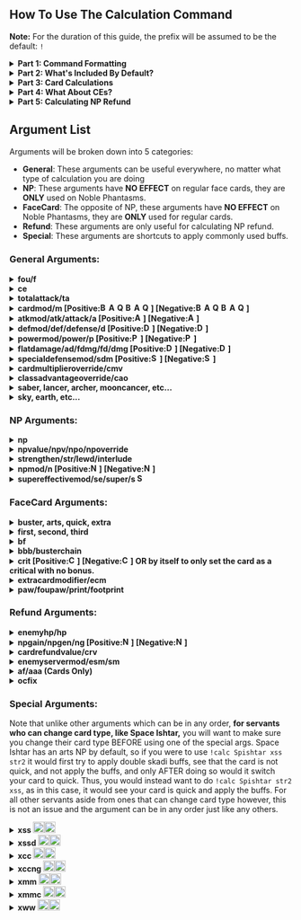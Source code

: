 ## How To Use The Calculation Command

**Note:** For the duration of this guide, the prefix will be assumed to be the default: `!`
<details>
  <summary><b>Part 1: Command Formatting</b></summary>

The way this command works is that you provide it with all of the various different buffs, effects, etc. that you and the enemy have, and then Eresh will run everything you provided through the damage and NP formula and return the result for you.

There will be a list of all the different arguments you can provide later on, but for now, just know that: attack30 would stand for 30% <img src="https://assets.atlasacademy.io/GameData/JP/BuffIcons/bufficon_300.png" alt="ATK Up" width="15" height="15"> Attack Up and npmod20 would stand for 20% <img src="https://assets.atlasacademy.io/GameData/JP/BuffIcons/bufficon_310.png" alt="NP Dmg Up" width="15" height="15"> NP Damage Up.

Now, say you wanted to calculate how much damage Ereshkigal's Noble Phantasm would deal with 30% <img src="https://assets.atlasacademy.io/GameData/JP/BuffIcons/bufficon_300.png" alt="ATK Up" width="15" height="15"> Attack Up and 20% <img src="https://assets.atlasacademy.io/GameData/JP/BuffIcons/bufficon_310.png" alt="NP Dmg Up" width="15" height="15"> NP Damage up. Keeping in mind the arguments listed before, you could do so with the following command:

`!calc Ereshkigal attack30 npmod20`

The arguments following Ereshkigal can be in any order, and you can also repeat. You must, however, begin with `!calc NameOfServant`.
If you were to do `!calc Ereshkigal attack30 npmod10 npmod10`, Eresh would interpret that as `!calc Ereshkigal attack30 npmod20`, adding the two 10's together.

<img src="https://user-images.githubusercontent.com/56235026/126912862-959d81f6-f008-4ec9-b2f8-72acb647d7bd.png" width="400">

Note that unlike most other commands with Eresh bot, the calculation command **cannot** accept spaces in servant names. So if you want to calculate Sei Shonagon's NP damage, you could either use an alias like `!calc sei`, put their name in quotation marks `!calc "sei shonagon"`, or squish the name together like `!calc seishonagon`).
</details>


<details>
  <summary><b>Part 2: What's Included By Default?</b></summary>
  
  Consider the example from the previous section:
  
  `!calc Ereshkigal attack30 npmod20`
  
  <img src="https://user-images.githubusercontent.com/56235026/126912862-959d81f6-f008-4ec9-b2f8-72acb647d7bd.png" width="400">
  
  
Since all we provided in our sample was:
- The name of the servant (Ereshkigal)
- 30% <img src="https://assets.atlasacademy.io/GameData/JP/BuffIcons/bufficon_300.png" alt="ATK Up" width="15" height="15"> Attack Up
- 20% <img src="https://assets.atlasacademy.io/GameData/JP/BuffIcons/bufficon_310.png" alt="NP Dmg Up" width="15" height="15"> NP Damage Up

The bot had to make some assumptions to fill in the rest. By default, unless you tell it otherwise, Eresh will assume:
- Your servant is max leveled, without grails. (Ex. Level 90 for an SSR (★★★★★), Level 80 for an SR (★★★★), etc.)
- Your servant has 1,000 ATK Fous <img src="https://static.wikia.nocookie.net/fategrandorder/images/9/95/AllAtkUpIcon3.png/revision/latest/" width="15">
- Your servant is NP5

In addition to the assumptions, Eresh will also automatically include:
- Your servant's passives (for example, Ereshkigal has 11% arts up and 225 damage plus. The arts up won't affect her NP as it is buster, but the 225 damage plus will).
- All of your servant's internal stats, such as their innate ATK stat, their class multiplier, etc.
  
Finally, if the servant is available in NA, Eresh will automatically default to the highest available strengthening for the NP in NA. If the servant is not in NA yet, it will default to the highest available strengthening in JP.
  
Note that all of these automatic inclusions / assumptions can be changed via the arguments you will see in the arguments list at the bottom of this page.

It does **not**, however, include things like Class Affinity or Attribute Affinity by default, as it does not know what type of enemy you are up against. So, for example, if you calculate with a berserker, be sure to include the class you are fighting against, otherwise the result returned would assume you get no class advantage, when in reality a berserker will probably be getting 1.5x class advantage.

Thus, in our example above, what Eresh is returning is the amount of damage Ereshkigal's Noble Phantasm will deal per enemy given a Level 90, 1,000 ATK Fou <img src="https://static.wikia.nocookie.net/fategrandorder/images/9/95/AllAtkUpIcon3.png/revision/latest/" width="15">, NP5 Ereshkigal with 30% <img src="https://assets.atlasacademy.io/GameData/JP/BuffIcons/bufficon_300.png" alt="ATK Up" width="15" height="15"> Attack Up and 20% <img src="https://assets.atlasacademy.io/GameData/JP/BuffIcons/bufficon_310.png" alt="NP Dmg Up" width="15" height="15"> NP Damage Up, assuming Ereshkigal gets no class advantage and no attribute advantage over the enemy.

There is a bit of random chance involved in the FGO Damage Formula to ensure that you don't do the same damage in the same conditions every single time, so Eresh returns:
- The average damage you can deal (in this case, **32,275**)
- The minimum damage you can deal (in this case, **29,070**)
- The maximum damage you can deal (in this case, **35,448**)
  
</details>

<details>
  <summary><b>Part 3: Card Calculations</b></summary>

In addition to calculating noble phantasm damage, you can also calculate the damage of cards themselves.
For these, you will include one additional argument between the servant's name and your buffs etc. that indicates what card type you wish to test.

So, say you wanted to test how much damage Ereshkigal's quick card would deal with 30% <img src="https://assets.atlasacademy.io/GameData/JP/BuffIcons/bufficon_300.png" alt="ATK Up" width="15" height="15"> Attack Up. You would use:

`!calc Ereshkigal quick attack30`

<img src="https://user-images.githubusercontent.com/56235026/126913971-f35210f0-ca73-4d55-9da5-402f7aa6422d.png" width="400">
</details>

<details>
  <summary><b>Part 4: What About CEs?</b></summary>

Including Craft Essences in calculations is very simple. You only need to treat their effects as buffs the same as any other buffs. So if you want to use, say, an MLB black grail, just add `npmod80` for the 80% <img src="https://assets.atlasacademy.io/GameData/JP/BuffIcons/bufficon_310.png" alt="NP Dmg Up" width="15" height="15"> NP Damage Up just like we did for the 20% <img src="https://assets.atlasacademy.io/GameData/JP/BuffIcons/bufficon_310.png" alt="NP Dmg Up" width="15" height="15"> NP Damage Up earlier.

As for the CE's attack, you can use the `ce` argument followed by the amount of attack the CE has, for example `ce2400`.

So, lets take our calculation from earlier (`!calc Ereshkigal attack30 npmod20`) and add a Level 100 MLB Black Grail to the mix. The command you'd give would look like this:

`!calc Ereshkigal attack30 npmod20 npmod80 ce2400`

<img src="https://user-images.githubusercontent.com/56235026/126914094-f7ceaa61-57f7-4c72-b8bb-7c8d46da0221.png" width="400">

</details>

<details>
  <summary><b>Part 5: Calculating NP Refund</b></summary>

Calculating damage is great, but what about calculating the amount of NP you'll generate from your attack or noble phantasm? This is important to know for looping, like with Skadi or Caster Artoria, and Eresh will let you calculate this as well.

While there are more arguments you _should_ include if you are going to test refund, the only thing you _have_ to include is the HP of the enemy you are fighting. This is because the remaining HP of the enemy you are up against influences how much NP you generate.

At a basic level then, if you wanted to test how much NP Edmund Dantes would get back after using his NP, you could use:

`!calc Dantes hp10000`

<img src="https://user-images.githubusercontent.com/56235026/126914221-46341ab0-c9cc-41aa-ac3a-deea8dcc73bd.png" width="400">

Here, we can see that on an enemy with 10,000 HP, if Dantes does not have any buffs, he will get between 6.2% and 6.51% NP back after using his Noble Phantasm. Eresh also provides a breakdown of how much NP each individual hit of Dantes' Noble Phantasm will generate. The breakdown uses the **minimum** damage value, but if you look to the bottom, you will see Eresh also provides you with the maximum amount of NP that Dantes could get back from his NP. The reason it is different (6.51% vs 6.2%) is that if Dantes deals the maximum amount of damage (remember earlier it was noted that there is a bit of randomness) with his NP, he will kill the enemy one hit earlier than he would if he deals the minimum, and that means one extra hit would get the overkill bonus that grants additional NP.

Keep in mind that the class of the enemy you are fighting, card buffs (like quick up and arts up), np gain buffs, and the position of the card (for non NPs) all impact the amount of NP you generate, so while this example did not include them for simplicity, you should include those values in your actual calculations.
</details>


## Argument List

Arguments will be broken down into 5 categories:
- **General**: These arguments can be useful everywhere, no matter what type of calculation you are doing
- **NP**: These arguments have **NO EFFECT** on regular face cards, they are **ONLY** used on Noble Phantasms.
- **FaceCard**: The opposite of NP, these arguments have **NO EFFECT** on Noble Phantasms, they are **ONLY** used for regular cards.
- **Refund**: These arguments are only useful for calculating NP refund.
- **Special**: These arguments are shortcuts to apply commonly used buffs.

### General Arguments:

<details>
  <summary><b>fou/f <img src="https://static.wikia.nocookie.net/fategrandorder/images/9/95/AllAtkUpIcon3.png/revision/latest/" width="15"></b></summary>

**Examples:**
- `!calc Ereshkigal fou1500`
- `!calc Ereshkigal f2000`

**Usage:**
Provides the servant with the designated amount of ATK stat from applied <img src="https://static.wikia.nocookie.net/fategrandorder/images/9/95/AllAtkUpIcon3.png/revision/latest/" width="15"> fous. If you do not use this argument, your servant will be assumed to have 1,000 ATK worth of fous applied.

**Note:**
This argument is not additive. If you supply `!calc Ereshkigal fou1500 fou2000`, it will set fou to 2000, not 3500.
</details>

<details>
  <summary><b>ce</b></summary>

**Examples:**
- `!calc Ereshkigal ce1000`
- `!calc Ereshkigal ce2400`

**Usage:**
Provides the servant with the designated amount of ATK stat from a Craft Essence.

**Note:**
This argument is not additive. If you supply `!calc Ereshkigal ce1500 ce2000`, it will set ce to 2000, not 3500.
</details>

<details>
  <summary><b>totalattack/ta</b></summary>
  
**Examples:**
- `!calc Ereshkigal ta15000`
- `!calc Ereshkigal totalattack13450`

**Usage:**
Sets your servant's total attack stat. This will **override** any other source of attack stat. So if you set this value, it does not matter what level your servant is, what CE ATK you provided, or how much Fou attack you set. All of those will be ignored and instead this value will be used.

**Note:**
This argument is not additive. If you supply `!calc Ereshkigal ta1500 ta2000`, it will set total attack to 2000, not 3500.
</details>

<details>
  <summary><b>cardmod/m [Positive:<img src="https://assets.atlasacademy.io/GameData/JP/BuffIcons/bufficon_314.png" alt="Buster Up" width="15" height="15"><img src="https://assets.atlasacademy.io/GameData/JP/BuffIcons/bufficon_313.png" alt="Arts Up" width="15" height="15"><img src="https://assets.atlasacademy.io/GameData/JP/BuffIcons/bufficon_312.png" alt="Quick Up" width="15" height="15"><img src="https://assets.atlasacademy.io/GameData/JP/BuffIcons/bufficon_541.png" alt="Buster Resist Down" width="15" height="15"><img src="https://assets.atlasacademy.io/GameData/JP/BuffIcons/bufficon_540.png" alt="Arts Resist Down" width="15" height="15"><img src="https://assets.atlasacademy.io/GameData/JP/BuffIcons/bufficon_539.png" alt="Quick Resist Down" width="15" height="15">] [Negative:<img src="https://assets.atlasacademy.io/GameData/JP/BuffIcons/bufficon_517.png" alt="Buster Down" width="15" height="15"><img src="https://assets.atlasacademy.io/GameData/JP/BuffIcons/bufficon_516.png" alt="Arts Down" width="15" height="15"><img src="https://assets.atlasacademy.io/GameData/JP/BuffIcons/bufficon_515.png" alt="Quick Down" width="15" height="15"><img src="https://assets.atlasacademy.io/GameData/JP/BuffIcons/bufficon_347.png" alt="Buster Resist Up" width="15" height="15"><img src="https://assets.atlasacademy.io/GameData/JP/BuffIcons/bufficon_346.png" alt="Arts Resist Up" width="15" height="15"><img src="https://assets.atlasacademy.io/GameData/JP/BuffIcons/bufficon_345.png" alt="Quick Resist Up" width="15" height="15">]</b></summary>
  
**Examples:**
- `!calc Ereshkigal cardmod50`
- `!calc Ereshkigal m-25`

**Usage:**
Used to set all things color buff related. For <img src="https://assets.atlasacademy.io/GameData/JP/BuffIcons/bufficon_314.png" alt="Buster Up" width="15" height="15"> **Card Up** on you and <img src="https://assets.atlasacademy.io/GameData/JP/BuffIcons/bufficon_541.png" alt="Buster Resist Down" width="15" height="15"> **Card Resist Down** on the enemy, use a positive value, like `m20`. For <img src="https://assets.atlasacademy.io/GameData/JP/BuffIcons/bufficon_517.png" alt="Buster Down" width="15" height="15"> **Card Down** on you and <img src="https://assets.atlasacademy.io/GameData/JP/BuffIcons/bufficon_347.png" alt="Buster Resist Up" width="15" height="15"> **Card Resist Up** on the enemy, use a negative value, like `m-20`.
</details>

<details>
  <summary><b>atkmod/atk/attack/a [Positive:<img src="https://assets.atlasacademy.io/GameData/JP/BuffIcons/bufficon_300.png" alt="ATK Up" width="15" height="15">] [Negative:<img src="https://assets.atlasacademy.io/GameData/JP/BuffIcons/bufficon_503.png" alt="ATK Down" width="15" height="15">]</b></summary>
  
**Examples:**
- `!calc Ereshkigal atkmod20`
- `!calc Ereshkigal atk-50`
- `!calc Ereshkigal a13`
- `!calc Ereshkigal attack-80`

**Usage:**
Use a positive value for <img src="https://assets.atlasacademy.io/GameData/JP/BuffIcons/bufficon_300.png" alt="ATK Up" width="15" height="15"> Attack Up and a negative value for <img src="https://assets.atlasacademy.io/GameData/JP/BuffIcons/bufficon_503.png" alt="ATK Down" width="15" height="15"> Attack Down.
</details>

<details>
  <summary><b>defmod/def/defense/d [Positive:<img src="https://assets.atlasacademy.io/GameData/JP/BuffIcons/bufficon_301.png" alt="Def Up" width="15" height="15">] [Negative:<img src="https://assets.atlasacademy.io/GameData/JP/BuffIcons/bufficon_504.png" alt="Def Down" width="15" height="15">]</b></summary>
  
**Examples:**
- `!calc Ereshkigal defmod20`
- `!calc Ereshkigal def-50`
- `!calc Ereshkigal defense23`
- `!calc Ereshkigal d65`

**Usage:**
This sets **enemy** Defense Up and Down. So keep in mind that setting defense up on the enemy will lower your damage, and setting defense down on the enemy will raise it. Use a positive value for <img src="https://assets.atlasacademy.io/GameData/JP/BuffIcons/bufficon_301.png" alt="Def Up" width="15" height="15"> Defense Up, and a negative value for <img src="https://assets.atlasacademy.io/GameData/JP/BuffIcons/bufficon_504.png" alt="Def Down" width="15" height="15"> Defense Down. Again, keep in mind that in this case, `d-20` is beneficial for you and `d20` is detrimental.
</details>

<details>
  <summary><b>powermod/power/p [Positive:<img src="https://assets.atlasacademy.io/GameData/JP/BuffIcons/bufficon_302.png" alt="PowerMod Up" width="15" height="15">] [Negative:<img src="https://assets.atlasacademy.io/GameData/JP/BuffIcons/bufficon_505.png" alt="PowerMod Down" width="15" height="15">]</b></summary>
  
**Examples:**
- `!calc Ereshkigal powermod40`
- `!calc Ereshkigal power-30`
- `!calc Ereshkigal p20`

**Usage:**
This is for PowerMod / Special ATK. Some examples where you might use this are in [Musashi's First Skill](https://apps.atlasacademy.io/db/JP/skill/327550) or with the [ATK Strength Up](https://apps.atlasacademy.io/db/JP/skill/991615) effects of Event CEs. This is **NOT** used for cases like Gilgamesh's Enuma Elish, which deals additional damage to [Weak to Enuma Elish] targets. That is Super Effective Mod, and it is in the NP args section.
</details>

<details>
  <summary><b>flatdamage/ad/fdmg/fd/dmg [Positive:<img src="https://assets.atlasacademy.io/GameData/JP/BuffIcons/bufficon_300.png" alt="Damage Plus" width="15" height="15">] [Negative:<img src="https://assets.atlasacademy.io/GameData/JP/BuffIcons/bufficon_301.png" alt="Damage Cut" width="15" height="15">]</b></summary>
  
**Examples:**
- `!calc Ereshkigal flatdamage1000`
- `!calc Ereshkigal ad-2300`
- `!calc Ereshkigal fdmg1500`
- `!calc Ereshkigal fd650
- `!calc Ereshkigal dmg-50`

**Usage:**
This is for <img src="https://assets.atlasacademy.io/GameData/JP/BuffIcons/bufficon_300.png" alt="Damage Plus" width="15" height="15"> flat damage up (damage plus) on you and <img src="https://assets.atlasacademy.io/GameData/JP/BuffIcons/bufficon_301.png" alt="Damage Cut" width="15" height="15"> flat damage down (damage cut) on the enemy, such as with Waver's skills. Use a positive value for <img src="https://assets.atlasacademy.io/GameData/JP/BuffIcons/bufficon_300.png" alt="Damage Plus" width="15" height="15"> damage plus and negative for <img src="https://assets.atlasacademy.io/GameData/JP/BuffIcons/bufficon_301.png" alt="Damage Cut" width="15" height="15"> damage cut.
</details>


<details>
  <summary><b>specialdefensemod/sdm [Positive:<img src="https://assets.atlasacademy.io/GameData/JP/BuffIcons/bufficon_334.png" alt="Special Defense Up" width="15" height="15">] [Negative:<img src="https://assets.atlasacademy.io/GameData/JP/BuffIcons/bufficon_529.png" alt="Special Defense Down" width="15" height="15">]</b></summary>
  
**Examples:**
- `!calc Ereshkigal specialdefensemod30`
- `!calc Ereshkigal sdm-50`

**Usage:**
This is for **Special Defense**, which is given to some bosses like Gawain. Use a positive value for <img src="https://assets.atlasacademy.io/GameData/JP/BuffIcons/bufficon_334.png" alt="Special Defense Up" width="15" height="15"> Special Defense Up (reduces your damage) and a negative value for <img src="https://assets.atlasacademy.io/GameData/JP/BuffIcons/bufficon_529.png" alt="Special Defense Down" width="15" height="15"> Special Defense Down.
</details>

<details>
  <summary><b>cardmultiplieroverride/cmv</b></summary>
  
**Examples:**
- `!calc Ereshkigal cardmultiplieroverride1.5`
- `!calc Ereshkigal cmv0.8`

**Usage:**
This can be used if you need to override the default cardtype multiplier, which is based on card color and position in the chain.

|   | First | Second | Third |
| ------------- | ------------- | ------------- | ------------- |
| Arts  | 1.0  | 1.2  | 1.4 |
| Buster  | 1.5  | 1.8 | 2.1  |
| Quick  | 0.8 | 0.96 | 1.12  |

Extra cards are always 1.0, and Noble Phantasms are always the **First** column value of their respective card type.
</details>

<details>
  <summary><b>classadvantageoverride/cao</b></summary>
  
**Examples:**
- `!calc Ereshkigal classadvantageoverride1.5`
- `!calc Ereshkigal cao2`

**Usage:**
This can be used to set a custom class advantage.
</details>

<details>
  <summary><b>saber, lancer, archer, mooncancer, etc...</b></summary>
  
**Examples:**
- `!calc Ereshkigal archer`
- `!calc Ereshkigal alterego`

**Usage:**
This can be used to set the opponent's class. For classes that are two words, like Moon Cancer or Alter Ego, you will need to squish them together (i.e. `alterego`). Note that unlike setting class advantage manually with the `cao` argument, this argument will also properly set the enemy's Serverrate (which is important for determining NP refund).
</details>

<details>
  <summary><b>sky, earth, etc...</b></summary>
  
**Examples:**
- `!calc Ereshkigal sky`
- `!calc Ereshkigal human`

**Usage:**
This can be used to set the opponent's attribute.
</details>

### NP Arguments:

<details>
  <summary><b>np</b></summary>

**Examples:**
- `!calc Ereshkigal np1`
- `!calc Ereshkigal np5`

**Usage:**
Sets the servant's Noble Phantasm level. If this argument is not provided, NP level is assumed to be 5.
</details>

<details>
  <summary><b>npvalue/npv/npo/npoverride</b></summary>

**Examples:**
- `!calc Ereshkigal npv1000`
- `!calc Ereshkigal npo600`
- `!calc Ereshkigal npvalue1200`
- `!calc Ereshkigal npoverride1600`

**Usage:**
Sets a custom Noble Phantasm multiplier. This is useful for servants like Arash or Chen Gong who deal additional damage with overcharge.
</details>

<details>
  <summary><b>strengthen/str/lewd/interlude</b></summary>

**Examples:**
- `!calc Ereshkigal strengthen0`
- `!calc Ereshkigal str1`
- `!calc Ereshkigal lewd2`
- `!calc Ereshkigal interlude1`

**Usage:**
Specify what interlude / strengthening level you want for an NP. If you try to specify a strengthening beyond what a servant actually has, it will ignore the argument. By default, if no argument is provided, strengthening level is assumed to be:
  
  - The highest available strengthening on NA servers for servants that are in NA.
  - The highest available strengthening on JP servers for servants that are NOT in NA.
  
If you want to test a servant without any strengthenings, you should use strengthening 0. 0 is no strengthening, 1 is strengthening level 1, 2 is strengthening level 2, etc.
  
Additionally, you can use strengthening to switch between Noble Phantasms for Emiya, Space Ishtar, and Fairy Knight Lancelot.
</details>

<details>
  <summary><b>npmod/n [Positive:<img src="https://assets.atlasacademy.io/GameData/JP/BuffIcons/bufficon_310.png" alt="NP Damage Up" width="15" height="15">] [Negative:<img src="https://assets.atlasacademy.io/GameData/JP/BuffIcons/bufficon_508.png" alt="NP Damage Down" width="15" height="15">]</b></summary>

**Examples:**
- `!calc Ereshkigal npmod50`
- `!calc Ereshkigal n20`

**Usage:**
Use a positive value for <img src="https://assets.atlasacademy.io/GameData/JP/BuffIcons/bufficon_310.png" alt="NP Damage Up" width="15" height="15"> NP Damage Up, and a negative value for <img src="https://assets.atlasacademy.io/GameData/JP/BuffIcons/bufficon_508.png" alt="NP Damage Down" width="15" height="15"> NP Damage Down.
</details>

<details>
  <summary><b>supereffectivemod/se/super/s <img src="https://assets.atlasacademy.io/GameData/JP/BuffIcons/bufficon_302.png" alt="Super Effective Modifier" width="15" height="15"></b></summary>

**Examples:**
- `!calc Ereshkigal supereffectivemod150`
- `!calc Ereshkigal super200`
- `!calc Ereshkigal se300`
- `!calc Ereshkigal s125`

**Usage:**
This is for Super Effective Modifier, so for cases like Gilgamesh whose NP deals extra damage vs a specific trait. Note that 150 = 50% bonus. Defaults to 100 if nothing is provided (no bonus).
</details>

### FaceCard Arguments:

<details>
  <summary><b>buster, arts, quick, extra</b></summary>

**Examples:**
- `!calc Ereshkigal buster`
- `!calc Ereshkigal arts`
- `!calc Ereshkigal quick`
- `!calc Ereshkigal extra`

**Usage:**
This is used to set which card type you want to test. Note that you **must** include this a the second value, after the servant's name. If you include it, the test will switch from being an NP test to a card test.
</details>

<details>
  <summary><b>first, second, third</b></summary>

**Examples:**
- `!calc Ereshkigal first`
- `!calc Ereshkigal second`
- `!calc Ereshkigal third`

**Usage:**
This is used to set card position, which is important for both damage and refund. If you do not provide anything here, the card is assumed to be in the first position. Also, if your card type is buster or arts, the appropriate first card bonus will be applied if you either specify first or do not specify a position.
</details>

<details>
  <summary><b>bf</b></summary>

**Examples:**
- `!calc Ereshkigal bf`

**Usage:**
Used to manually apply the buster first bonus, which is a damage bonus all of your Non-NP cards get if the first card in your attack sequence is buster. So, if you are trying to calculate a quick card, but intend to use that card in a buster-quick-quick chain for instance, you would want to apply the buster first bonus to the quick card.
</details>

<details>
  <summary><b>bbb/busterchain</b></summary>

**Examples:**
- `!calc Ereshkigal bbb`
- `!calc Ereshkigal busterchain`

**Usage:**
This is used to indicate that your card is in a full buster chain. This will apply **BOTH** the buster chain bonus as well as the buster first bonus, as a full buster chain will always have a buster first bonus.
</details>

<details>
  <summary><b>crit [Positive:<img src="https://assets.atlasacademy.io/GameData/JP/BuffIcons/bufficon_324.png" alt="Critical Damage Up" width="15" height="15">] [Negative:<img src="https://assets.atlasacademy.io/GameData/JP/BuffIcons/bufficon_514.png" alt="Critical Damage Down" width="15" height="15">] OR by itself to only set the card as a critical with no bonus.</b></summary>

**Examples:**
- `!calc Ereshkigal crit`
- `!calc Ereshkigal crit50`
- `!calc Ereshkigal crit-25`

**Usage:**
This argument can be used in **two ways**. The first way is just to include `crit` by itself, for example `!calc Ereshkigal buster crit`. This would not give any bonus critical damage up, but it would set the card as a critical hit, which will increase damage on its own, as well as factor in any passive critical damage.
    
The second way to use it is to include `crit` with a number, for example `!calc Ereshkigal buster crit50` or `crit-50`. This will **BOTH** set the card as a critical hit **AND** apply the given amount of critical damage up or down. Use a positive value for <img src="https://assets.atlasacademy.io/GameData/JP/BuffIcons/bufficon_324.png" alt="Critical Damage Up" width="15" height="15"> Critical Damage Up, and a negative value for <img src="https://assets.atlasacademy.io/GameData/JP/BuffIcons/bufficon_514.png" alt="Critical Damage Down" width="15" height="15"> Critical Damage Down.
</details>

<details>
  <summary><b>extracardmodifier/ecm</b></summary>

**Examples:**
- `!calc Ereshkigal extracardmodifier`
- `!calc Ereshkigal ecm`

**Usage:**
This sets the extra card modifier to a special value for specific types of card chains.

This value is: 2 if the Extra card in a Brave Chain and 3.5 if Extra card in a Buster/Quick/Arts Brave Chain.
  
You should not use this argument unless you are testing an extra card.
</details>

<details>
  <summary><b>paw/foupaw/print/footprint</b></summary>

**Examples:**
- `!calc Ereshkigal paw500`
- `!calc Ereshkigal print100`
- `!calc Ereshkigal print250`
- `!calc Ereshkigal footprint475`

**Usage:**
Adds extra attack stat from Beast's Footprints.
</details>

### Refund Arguments:

<details>
  <summary><b>enemyhp/hp</b></summary>

**Examples:**
- `!calc Ereshkigal hp20000`
- `!calc Ereshkigal enemyhp150000`

**Usage:**
This sets the enemy's HP. This is required to set for refund calculations, as refund depends on how many overkill hits you get.
</details>

<details>
  <summary><b>npgain/npgen/ng [Positive:<img src="https://assets.atlasacademy.io/GameData/JP/BuffIcons/bufficon_303.png" alt="NP Generation Up" width="15" height="15">] [Negative:<img src="https://assets.atlasacademy.io/GameData/JP/BuffIcons/bufficon_509.png" alt="NP Generation Down" width="15" height="15">]</b></summary>

**Examples:**
- `!calc Ereshkigal npgain20`
- `!calc Ereshkigal npgen-20`
- `!calc Ereshkigal ng60`

**Usage:**
Sets NP Generation buffs and debuffs. Use a positive value for <img src="https://assets.atlasacademy.io/GameData/JP/BuffIcons/bufficon_303.png" alt="NP Generation Up" width="15" height="15"> NP Generation Up, and a negative value for <img src="https://assets.atlasacademy.io/GameData/JP/BuffIcons/bufficon_509.png" alt="NP Generation Down" width="15" height="15"> NP Generation Down.
</details>

<details>
  <summary><b>cardrefundvalue/crv</b></summary>

**Examples:**
- `!calc Ereshkigal cardrefundvalue1.2`
- `!calc Ereshkigal crv3`

**Usage:**
This sets a custom card refund value for a card type. By default this is determined by the type of card and the card's position.
</details>

<details>
  <summary><b>enemyservermod/esm/sm</b></summary>

**Examples:**
- `!calc Ereshkigal enemyservermod1.2`
- `!calc Ereshkigal esm1`
- `!calc Ereshkigal sm0.9`

**Usage:**
Sets a custom enemy server rate which impacts how much NP you generate. If you set the enemy class, this value is automatically set to the appropriate value.
</details>

<details>
  <summary><b>af/aaa (Cards Only)</b></summary>

**Examples:**
- `!calc Ereshkigal af`
- `!calc Ereshkigal aaa`

**Usage:**
Used to manually apply the arts first bonus, which is an NP generation bonus all of your Non-NP cards get if the first card in your attack sequence is arts. So, if you are trying to calculate a quick card, but intend to use that card in a arts-quick-quick chain for instance, you would want to apply the arts first bonus to the quick card. You can also use aaa to apply this, as that would imply arts first, but do note that calcs do NOT include the 10% additional NP added at the start if your chain for using an arts chain.
</details>

<details>
  <summary><b>ocfix</b></summary>

**Examples:**
- `!calc ChenGong ocfix`

**Usage:**
Doubles np refund. This is for use with Chen Gong's NP, and only in cases where you do **not** overkill the enemy. This argument will not check whether you overkilled, nor will it check if you are using Chen Gong, it will only double the final result, so ensure you are only using this argument when you know Chen Gong will not overkill the enemy. Additionally, this argument can only be used on NPs. 
</details>

### Special Arguments:

Note that unlike other arguments which can be in any order, **for servants who can change card type, like Space Ishtar,** you will want to make sure you change their card type BEFORE using one of the special args. Space Ishtar has an arts NP by default, so if you were to use `!calc Spishtar xss str2` it would first try to apply double skadi buffs, see that the card is not quick, and not apply the buffs, and only AFTER doing so would it switch your card to quick. Thus, you would instead want to do `!calc Spishtar str2 xss`, as in this case, it would see your card is quick and apply the buffs. For all other servants aside from ones that can change card type however, this is not an issue and the argument can be in any order just like any others.

<details>
  <summary><b>xss <img src="https://assets.atlasacademy.io/GameData/JP/Servants/Commands/503900/card_servant_1.png" alt="Skadi" width="20"><img src="https://assets.atlasacademy.io/GameData/JP/Servants/Commands/503900/card_servant_1.png" alt="Skadi" width="20"></b></summary>

**Examples:**
- `!calc Sei xss`

**Usage:**
Applies the following buffs: 100% <img src="https://assets.atlasacademy.io/GameData/JP/BuffIcons/bufficon_312.png" alt="Quick Up" width="15" height="15"> Quick Damage Up (`m100`) & 200% <img src="https://assets.atlasacademy.io/GameData/JP/BuffIcons/bufficon_312.png" alt="Quick Up" width="15" height="15"><img src="https://assets.atlasacademy.io/GameData/JP/BuffIcons/bufficon_324.png" alt="Critical Damage Up" width="15" height="15"> Quick Critical Damage Up (`crit200`).
  
Note that this does not make your card critical, it only adds the buffs. So if you want your card to be a critical hit, you will need to use the `crit` argument. See the crit argument section in FaceCards for details.

Additionally, if you use the `xss` argument on an arts or buster card, the cardmod and critical damage bonus will not be applied, as they both only work on quick cards.
</details>

<details>
  <summary><b>xssd <img src="https://assets.atlasacademy.io/GameData/JP/Servants/Commands/503900/card_servant_1.png" alt="Skadi" width="20"><img src="https://assets.atlasacademy.io/GameData/JP/Servants/Commands/503900/card_servant_1.png" alt="Skadi" width="20"></b></summary>

**Examples:**
- `!calc Sei xssd`

**Usage:**
Applies the following buffs: 100% <img src="https://assets.atlasacademy.io/GameData/JP/BuffIcons/bufficon_312.png" alt="Quick Up" width="15" height="15"> Quick Damage Up (`m100`), 200% <img src="https://assets.atlasacademy.io/GameData/JP/BuffIcons/bufficon_312.png" alt="Quick Up" width="15" height="15"><img src="https://assets.atlasacademy.io/GameData/JP/BuffIcons/bufficon_324.png" alt="Critical Damage Up" width="15" height="15"> Quick Critical Damage Up (`crit200`), and 60% <img src="https://assets.atlasacademy.io/GameData/JP/BuffIcons/bufficon_504.png" alt="Def Down" width="15" height="15"> Defense Down (`d-60`).
  
Note that this does not make your card critical, it only adds the buffs. So if you want your card to be a critical hit, you will need to use the `crit` argument. See the crit argument section in FaceCards for details.

Additionally, if you use the `xssd` argument on an arts or buster card, the cardmod and critical damage bonus will not be applied, as they both only work on quick cards. The defense down will still be applied, however.
</details>

<details>
  <summary><b>xcc <img src="https://assets.atlasacademy.io/GameData/JP/Servants/Commands/504500/card_servant_1.png" alt="Castoria" width="20"><img src="https://assets.atlasacademy.io/GameData/JP/Servants/Commands/504500/card_servant_1.png" alt="Castoria" width="20"></b></summary>

**Examples:**
- `!calc SummerMusashi xcc`

**Usage:**
Applies the following buffs: 100% <img src="https://assets.atlasacademy.io/GameData/JP/BuffIcons/bufficon_313.png" alt="Arts Up" width="15" height="15"> Arts Damage Up (`m100`) & 40% <img src="https://assets.atlasacademy.io/GameData/JP/BuffIcons/bufficon_300.png" alt="ATK Up" width="15" height="15"> Attack Up (`a40`).

Note that if you use the `xcc` argument on a quick or buster card, the cardmod will not be applied, as it only works on arts cards. The attack up will still be applied, however.
</details>

<details>
  <summary><b>xccng <img src="https://assets.atlasacademy.io/GameData/JP/Servants/Commands/504500/card_servant_1.png" alt="Castoria" width="20"><img src="https://assets.atlasacademy.io/GameData/JP/Servants/Commands/504500/card_servant_1.png" alt="Castoria" width="20"></b></summary>

**Examples:**
- `!calc SummerMusashi xccng`

**Usage:**
Applies the following buffs: 100% <img src="https://assets.atlasacademy.io/GameData/JP/BuffIcons/bufficon_313.png" alt="Arts Up" width="15" height="15"> Arts Damage Up (`m100`), 40% <img src="https://assets.atlasacademy.io/GameData/JP/BuffIcons/bufficon_300.png" alt="ATK Up" width="15" height="15"> Attack Up (`a40`), and 60% <img src="https://assets.atlasacademy.io/GameData/JP/BuffIcons/bufficon_303.png" alt="NP Generation Up" width="15" height="15"> NP Gain Up (`ng60`).

Note that if you use the `xccng` argument on a quick or buster card, the cardmod will not be applied, as it only works on arts cards. The attack up and NP gain up will still be applied, however.
</details>

<details>
  <summary><b>xmm <img src="https://assets.atlasacademy.io/GameData/JP/Servants/Commands/500800/card_servant_1.png" alt="Merlin" width="20"><img src="https://assets.atlasacademy.io/GameData/JP/Servants/Commands/500800/card_servant_1.png" alt="Merlin" width="20"></b></summary>

**Examples:**
- `!calc Ereshkigal xmm`

**Usage:**
Applies the following buffs: 100% <img src="https://assets.atlasacademy.io/GameData/JP/BuffIcons/bufficon_314.png" alt="Buster Up" width="15" height="15"> Buster Damage Up (`m100`) & 40% <img src="https://assets.atlasacademy.io/GameData/JP/BuffIcons/bufficon_300.png" alt="ATK Up" width="15" height="15"> Attack Up (`a40`).

Note that if you use the `xmm` argument on an arts or quick card, the cardmod will not be applied, as it only works on buster cards. The attack up will still be applied, however.
</details>

<details>
  <summary><b>xmmc <img src="https://assets.atlasacademy.io/GameData/JP/Servants/Commands/500800/card_servant_1.png" alt="Merlin" width="20"><img src="https://assets.atlasacademy.io/GameData/JP/Servants/Commands/500800/card_servant_1.png" alt="Merlin" width="20"></b></summary>

**Examples:**
- `!calc Ereshkigal xmmc`

**Usage:**
Applies the following buffs: 100% <img src="https://assets.atlasacademy.io/GameData/JP/BuffIcons/bufficon_314.png" alt="Buster Up" width="15" height="15"> Buster Damage Up (`m100`), 40% <img src="https://assets.atlasacademy.io/GameData/JP/BuffIcons/bufficon_300.png" alt="ATK Up" width="15" height="15"> Attack Up (`a40`), & 200% <img src="https://assets.atlasacademy.io/GameData/JP/BuffIcons/bufficon_324.png" alt="Critical Damage Up" width="15" height="15"> Critical Damage Up (`crit200`).

Note that this does not make your card critical, it only adds the buffs. So if you want your card to be a critical hit, you will need to use the `crit` argument. See the crit argument section in FaceCards for details.

Additionally, if you use the `xmmc` argument on a quick or arts card, the cardmod will not be applied, as it only works on buster cards. The attack up and critical damage up will still be applied, however.
</details>

<details>
  <summary><b>xww <img src="https://assets.atlasacademy.io/GameData/JP/Servants/Commands/501900/card_servant_1.png" alt="Waver" width="20"><img src="https://assets.atlasacademy.io/GameData/JP/Servants/Commands/501900/card_servant_1.png" alt="Waver" width="20"></b></summary>

**Examples:**
- `!calc Ereshkigal xww`

**Usage:**
Applies the following buffs: 60% <img src="https://assets.atlasacademy.io/GameData/JP/BuffIcons/bufficon_300.png" alt="ATK Up" width="15" height="15"> Attack Up (`a60`), 1,000 <img src="https://assets.atlasacademy.io/GameData/JP/BuffIcons/bufficon_300.png" alt="ATK Up" width="15" height="15"> Flat Damage (`fd1000`), & 100% <img src="https://assets.atlasacademy.io/GameData/JP/BuffIcons/bufficon_324.png" alt="Critical Damage Up" width="15" height="15"> Critical Damage Up (`crit100`).

Note that this does not make your card critical, it only adds the buffs. So if you want your card to be a critical hit, you will need to use the `crit` argument. See the crit argument section in FaceCards for details.
</details>

